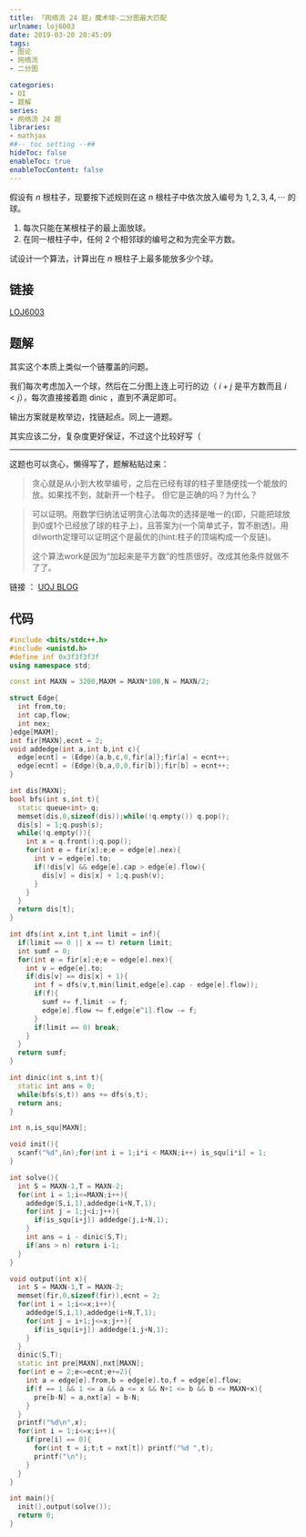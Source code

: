 ```yaml
---
title: 「网络流 24 题」魔术球-二分图最大匹配
urlname: loj6003
date: 2019-03-20 20:45:09
tags:
- 图论
- 网络流
- 二分图

categories:
- OI
- 题解
series:
- 网络流 24 题
libraries:
- mathjax 
##-- toc setting --##
hideToc: false
enableToc: true
enableTocContent: false
---
```


假设有 $n$ 根柱子，现要按下述规则在这 $n$ 根柱子中依次放入编号为 $1, 2, 3, 4, \cdots$ 的球。

1. 每次只能在某根柱子的最上面放球。
2. 在同一根柱子中，任何 $2$ 个相邻球的编号之和为完全平方数。

试设计一个算法，计算出在 $n$ 根柱子上最多能放多少个球。

<!--more-->

## 链接

[LOJ6003](https://loj.ac/problem/6003)

## 题解

其实这个本质上类似一个链覆盖的问题。

我们每次考虑加入一个球，然后在二分图上连上可行的边（ $i+j$ 是平方数而且 $i < j$），每次直接接着跑 dinic ，直到不满足即可。

输出方案就是枚举边，找链起点。同上一道题。

其实应该二分，复杂度更好保证，不过这个比较好写（

- - - 

这题也可以贪心，懒得写了，题解粘贴过来：

> 贪心就是从小到大枚举编号，之后在已经有球的柱子里随便找一个能放的放。如果找不到，就新开一个柱子。
> 但它是正确的吗？为什么？

> 可以证明。用数学归纳法证明贪心法每次的选择是唯一的(即，只能把球放到0或1个已经放了球的柱子上)，且答案为(一个简单式子，暂不剧透)。用dilworth定理可以证明这个是最优的(hint:柱子的顶端构成一个反链)。
>  
> 这个算法work是因为“加起来是平方数”的性质很好。改成其他条件就做不了了。


链接 ： [UOJ BLOG](http://kczno1.blog.uoj.ac/blog/2724)

## 代码

```cpp
#include <bits/stdc++.h>
#include <unistd.h>
#define inf 0x3f3f3f3f
using namespace std;

const int MAXN = 3200,MAXM = MAXN*100,N = MAXN/2;

struct Edge{
  int from,to;
  int cap,flow;
  int nex;
}edge[MAXM];
int fir[MAXN],ecnt = 2;
void addedge(int a,int b,int c){
  edge[ecnt] = (Edge){a,b,c,0,fir[a]};fir[a] = ecnt++;
  edge[ecnt] = (Edge){b,a,0,0,fir[b]};fir[b] = ecnt++;
}

int dis[MAXN];
bool bfs(int s,int t){
  static queue<int> q;
  memset(dis,0,sizeof(dis));while(!q.empty()) q.pop();
  dis[s] = 1;q.push(s);
  while(!q.empty()){
    int x = q.front();q.pop();
    for(int e = fir[x];e;e = edge[e].nex){
      int v = edge[e].to;
      if(!dis[v] && edge[e].cap > edge[e].flow){
        dis[v] = dis[x] + 1;q.push(v);
      }
    }
  }
  return dis[t];
}

int dfs(int x,int t,int limit = inf){
  if(limit == 0 || x == t) return limit;
  int sumf = 0;
  for(int e = fir[x];e;e = edge[e].nex){
    int v = edge[e].to;
    if(dis[v] == dis[x] + 1){
      int f = dfs(v,t,min(limit,edge[e].cap - edge[e].flow));
      if(f){
        sumf += f,limit -= f;
        edge[e].flow += f,edge[e^1].flow -= f;
      }
      if(limit == 0) break;
    }
  }
  return sumf;
}

int dinic(int s,int t){
  static int ans = 0;
  while(bfs(s,t)) ans += dfs(s,t);
  return ans;
}

int n,is_squ[MAXN];

void init(){
  scanf("%d",&n);for(int i = 1;i*i < MAXN;i++) is_squ[i*i] = 1;
}

int solve(){
  int S = MAXN-1,T = MAXN-2;
  for(int i = 1;i<=MAXN;i++){
    addedge(S,i,1),addedge(i+N,T,1);
    for(int j = 1;j<i;j++){
      if(is_squ[i+j]) addedge(j,i+N,1);
    }
    int ans = i - dinic(S,T);
    if(ans > n) return i-1;
  }
}

void output(int x){
  int S = MAXN-1,T = MAXN-2;
  memset(fir,0,sizeof(fir)),ecnt = 2;
  for(int i = 1;i<=x;i++){
    addedge(S,i,1),addedge(i+N,T,1);
    for(int j = i+1;j<=x;j++){
      if(is_squ[i+j]) addedge(i,j+N,1);
    }
  }
  dinic(S,T);
  static int pre[MAXN],nxt[MAXN];
  for(int e = 2;e<=ecnt;e+=2){
    int a = edge[e].from,b = edge[e].to,f = edge[e].flow;
    if(f == 1 && 1 <= a && a <= x && N+1 <= b && b <= MAXN+x){
      pre[b-N] = a,nxt[a] = b-N;
    }
  }
  printf("%d\n",x);
  for(int i = 1;i<=x;i++){
    if(pre[i] == 0){
      for(int t = i;t;t = nxt[t]) printf("%d ",t);
      printf("\n");
    }
  }
}

int main(){
  init(),output(solve());
  return 0;
}
```